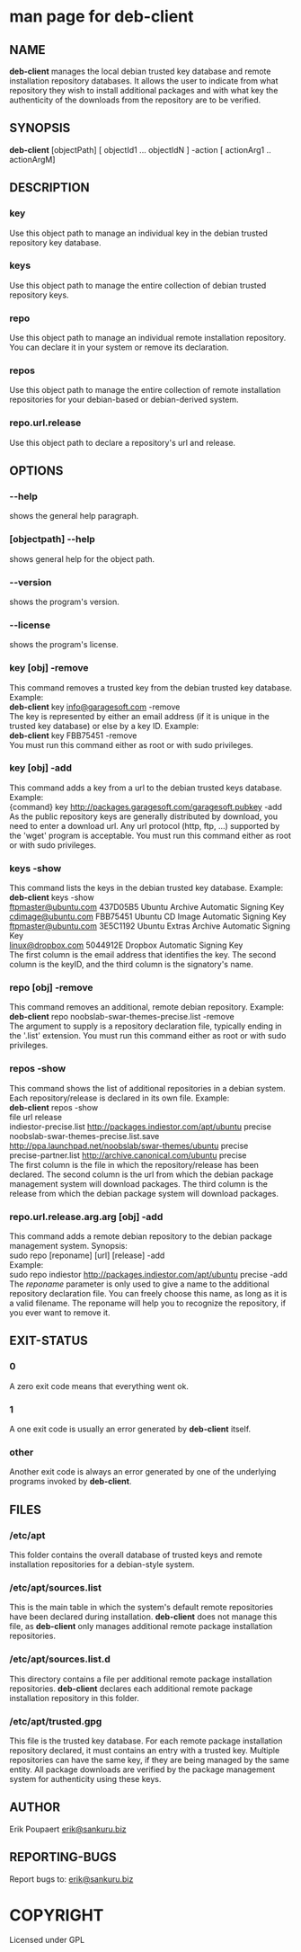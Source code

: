 # man page for deb-client
## NAME 
**deb-client** manages the local debian trusted key database and remote installation repository databases. It allows the user to indicate from what repository they wish to install additional packages and with what key the authenticity of the downloads from the repository are to be verified.

## SYNOPSIS
**deb-client** [objectPath] [ objectId1 ... objectIdN ] -action [ actionArg1 .. actionArgM]

## DESCRIPTION 
### key
Use this object path to manage an individual key in the debian trusted repository key database.

### keys
Use this object path to manage the entire collection of debian trusted repository keys.

### repo
Use this object path to manage an individual remote installation repository. You can declare it in your system or remove its declaration.

### repos
Use this object path to manage the entire collection of remote installation repositories for your debian-based or debian-derived system.

### repo.url.release
Use this object path to declare a repository's url and release.

## OPTIONS

### --help
shows the general help paragraph.

### [objectpath] --help
shows general help for the object path.

### --version
shows the program's version.

### --license
shows the program's license.

### key [obj] -remove
This command removes a trusted key from the debian trusted key database. Example:  
**deb-client** key info@garagesoft.com -remove  
The key is represented by either an email address (if it is unique in the trusted key database) or else by a key ID. Example:  
**deb-client** key FBB75451 -remove  
You must run this command either as root or with sudo privileges.
### key [obj] -add
This command adds a key from a url to the debian trusted keys database. Example:  
{command} key http://packages.garagesoft.com/garagesoft.pubkey -add  
As the public repository keys are generally distributed by download, you need to enter a download url. Any url protocol (http, ftp, ...) supported by the 'wget' program is acceptable. You must run this command either as root or with sudo privileges.

### keys -show
This command lists the keys in the debian trusted key database. Example:  
**deb-client** keys -show  
ftpmaster@ubuntu.com                     437D05B5   Ubuntu Archive Automatic Signing Key  
cdimage@ubuntu.com                       FBB75451   Ubuntu CD Image Automatic Signing Key  
ftpmaster@ubuntu.com                     3E5C1192   Ubuntu Extras Archive Automatic Signing Key  
linux@dropbox.com                        5044912E   Dropbox Automatic Signing Key  
The first column is the email address that identifies the key. The second column is the keyID, and the third column is the signatory's name.
### repo [obj] -remove
This command removes an additional, remote debian repository. Example:  
**deb-client** repo noobslab-swar-themes-precise.list -remove  
The argument to supply is a repository declaration file, typically ending in the '.list' extension. You must run this command either as root or with sudo privileges.

### repos -show
This command shows the list of additional repositories in a debian system. Each repository/release is declared in its own file. Example:  
**deb-client** repos -show  
file                                     url                                                     release  
indiestor-precise.list                   http://packages.indiestor.com/apt/ubuntu                precise          
noobslab-swar-themes-precise.list.save   http://ppa.launchpad.net/noobslab/swar-themes/ubuntu    precise          
precise-partner.list                     http://archive.canonical.com/ubuntu                     precise          
The first column is the file in which the repository/release has been declared. The second column is the url from which the debian package management system will download packages. The third column is the release from which the debian package system will download packages.
### repo.url.release.arg.arg [obj] -add
This command adds a remote debian repository to the debian package management system. Synopsis:  
sudo repo [reponame] [url] [release] -add  
Example:  
sudo repo indiestor http://packages.indiestor.com/apt/ubuntu precise -add  
The _reponame_ parameter is only used to give a name to the additional repository declaration file. You can freely choose this name, as long as it is a valid filename. The reponame will help you to recognize the repository, if you ever want to remove it.

## EXIT-STATUS 
### 0
A zero exit code means that everything went ok.
### 1
A one exit code is usually an error generated by **deb-client** itself.
### other
Another exit code is always an error generated by one of the underlying programs invoked by **deb-client**.

## FILES 
### /etc/apt
This folder contains the overall database of trusted keys and remote installation repositories for a debian-style system.

### /etc/apt/sources.list
This is the main table in which the system's default remote repositories have been declared during installation. **deb-client** does not manage this file, as **deb-client** only manages additional remote package installation repositories.

### /etc/apt/sources.list.d
This directory contains a file per additional remote package installation repositories. **deb-client** declares each additional remote package installation repository in this folder.

### /etc/apt/trusted.gpg
This file is the trusted key database. For each remote package installation repository declared, it must contains an entry with a trusted key. Multiple repositories can have the same key, if they are being managed by the same entity. All package downloads are verified by the package management system for authenticity using these keys.

## AUTHOR
Erik Poupaert <erik@sankuru.biz>

## REPORTING-BUGS
Report bugs to: erik@sankuru.biz

# COPYRIGHT
Licensed under GPL
